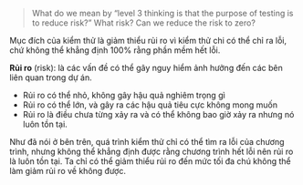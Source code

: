 > What do we mean by “level 3 thinking is that the purpose of testing is to reduce risk?” What risk? Can we reduce the risk to zero?

Mục đích của kiểm thử là giảm thiểu rủi ro vì kiểm thử chi có thể chỉ ra lỗi, chứ không thể khẳng định 100% rằng phần mềm hết lỗi.

**Rủi ro** (risk): là các vấn đề có thể gây nguy hiểm ảnh hưởng đến các bên liên quan trong dự án.

- Rủi ro có thể nhỏ, không gây hậu quả nghiêm trọng gì
- Rủi ro có thể lớn, và gây ra các hậu quả tiêu cực không mong muốn
- Rủi ro là điều chưa từng xảy ra và có thể không bao giờ xảy ra nhưng nó luôn tồn tại.

Như đã nói ở bên trên, quá trình kiểm thử chỉ có thể tìm ra lỗi của chương trình, nhưng không thể khẳng định được rằng chương trình hết lỗi nên rủi ro là luôn tồn tại. Ta chỉ có thể giảm thiểu rủi ro đến mức tối đa chú không thể làm giảm rủi ro về không được.
